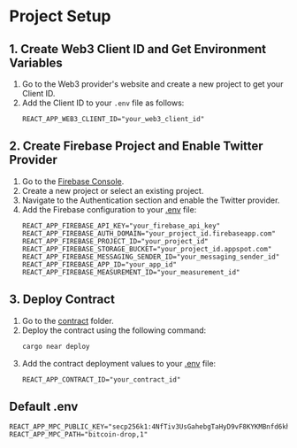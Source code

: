 # Project Setup

## 1. Create Web3 Client ID and Get Environment Variables

1. Go to the Web3 provider's website and create a new project to get your Client ID.
2. Add the Client ID to your `.env` file as follows:
    ```properties
    REACT_APP_WEB3_CLIENT_ID="your_web3_client_id"
    ```

## 2. Create Firebase Project and Enable Twitter Provider

1. Go to the [Firebase Console](https://console.firebase.google.com/).
2. Create a new project or select an existing project.
3. Navigate to the Authentication section and enable the Twitter provider.
4. Add the Firebase configuration to your [.env](http://_vscodecontentref_/0) file:
    ```properties
    REACT_APP_FIREBASE_API_KEY="your_firebase_api_key"
    REACT_APP_FIREBASE_AUTH_DOMAIN="your_project_id.firebaseapp.com"
    REACT_APP_FIREBASE_PROJECT_ID="your_project_id"
    REACT_APP_FIREBASE_STORAGE_BUCKET="your_project_id.appspot.com"
    REACT_APP_FIREBASE_MESSAGING_SENDER_ID="your_messaging_sender_id"
    REACT_APP_FIREBASE_APP_ID="your_app_id"
    REACT_APP_FIREBASE_MEASUREMENT_ID="your_measurement_id"
    ```

## 3. Deploy Contract

1. Go to the [contract](http://_vscodecontentref_/1) folder.
2. Deploy the contract using the following command:
    ```sh
    cargo near deploy
    ```
3. Add the contract deployment values to your [.env](http://_vscodecontentref_/2) file:
    ```properties
    REACT_APP_CONTRACT_ID="your_contract_id"
    ```

## Default .env

```properties
REACT_APP_MPC_PUBLIC_KEY="secp256k1:4NfTiv3UsGahebgTaHyD9vF8KYKMBnfd6kh94mK6xv8fGBiJB8TBtFMP5WWXz6B89Ac1fbpzPwAvoyQebemHFwx3"
REACT_APP_MPC_PATH="bitcoin-drop,1"